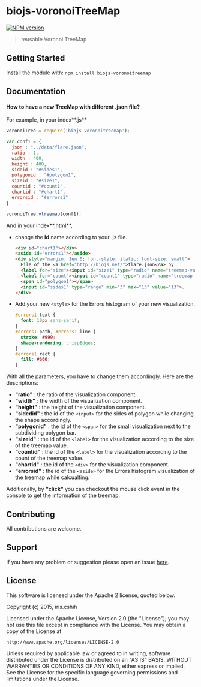 # biojs-voronoiTreeMap

[![NPM version](http://img.shields.io/npm/v/biojs-voronoitreemap.svg)](https://www.npmjs.org/package/biojs-voronoitreemap) 

> reusable Voronoi TreeMap

## Getting Started
Install the module with: `npm install biojs-voronoitreemap`

## Documentation

#### How to have a new TreeMap with different .json file?

For example, in your index**.js**
```javascript
voronoiTree = require('biojs-voronoitreemap');

var conf1 = {
  json : "../data/flare.json",
  ratio : 1,
  width : 400,
  height : 400,
  sideid : "#sides1",
  polygonid : "#polygon1",
  sizeid : "#size1",
  countid : "#count1",
  chartid : "#chart1",
  errorsid : "#errors1"
}

voronoiTree.vtreemap(conf1);
```

And in your index**.html**, 

- change the **id** name according to your .js file. 

    ```HTML
    <div id="chart1"></div>
    <aside id="errors1"></aside>
    <div style="margin: 1em 0; font-style: italic; font-size: small">
      File of the <a href="http://biojs.net/">flare.json</a> by 
      <label for="size"><input id="size1" type="radio" name="treemap-value" checked> size</label> or
      <label for="count"><input id="count1" type="radio" name="treemap-value"> count</label>, by subdividing a polygon
      <span id="polygon1"></span>
      <input id="sides1" type="range" min="3" max="13" value="13">.
    </div>
    ```
- Add your new ```<style>``` for the Errors histogram of your new visualization.

    ```css
    #errors1 text {
      font: 10px sans-serif;
    }
    #errors1 path, #errors1 line {
      stroke: #999;
      shape-rendering: crispEdges;
    }
    #errors1 rect {
      fill: #666;
    }
    ```

With all the parameters, you have to change them accordingly. Here are the descriptions:

- **"ratio"** : the ratio of the visualization component.
- **"width"** : the width of the visualization component.
- **"height"** : the height of the visualization component. 
- **"sidedid"** :  the id of the ```<input>``` for the sides of polygon while changing the shape accordingly.
- **"polygonid"** : the id of the ```<span>``` for the small visualization next to the subdividing polygon bar.
- **"sizeid"** : the id of the ```<label>``` for the visualization according to the size of the treemap value.
- **"countid"** : the id of the ```<label>``` for the visualization according to the count of the treemap value.
- **"chartid"** : the id of the ```<div>``` for the visualization component.
- **"errorsid"** :  the id of the ```<aside>``` for the Errors histogram visualization of the treemap while calcualting.



Additionally, by **"click"** you can checkout the mouse click event in the console to get the information of the treemap.

## Contributing

All contributions are welcome.

## Support

If you have any problem or suggestion please open an issue [here](https://github.com/IriscShih/biojs-voronoitreemap/issues).

## License 
This software is licensed under the Apache 2 license, quoted below.

Copyright (c) 2015, iris.cshih

Licensed under the Apache License, Version 2.0 (the "License"); you may not
use this file except in compliance with the License. You may obtain a copy of
the License at

    http://www.apache.org/licenses/LICENSE-2.0

Unless required by applicable law or agreed to in writing, software
distributed under the License is distributed on an "AS IS" BASIS, WITHOUT
WARRANTIES OR CONDITIONS OF ANY KIND, either express or implied. See the
License for the specific language governing permissions and limitations under
the License.
